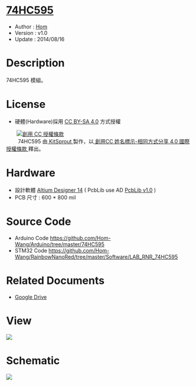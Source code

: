 [74HC595](https://github.com/KitSprout/74HC595)
========
* Author  : [Hom](https://about.me/Hom)
* Version : v1.0
* Update  : 2014/08/16

Description
========
74HC595 模組。

License
========
* 硬體(Hardware)採用 [CC BY-SA 4.0](http://creativecommons.org/licenses/by-sa/4.0/deed.zh_TW) 方式授權 
  
　　<a rel="license" href="http://creativecommons.org/licenses/by-sa/4.0/deed.zh_TW"><img alt="創用 CC 授權條款" style="border-width:0" src="http://i.creativecommons.org/l/by-sa/3.0/tw/80x15.png" /></a>  
　　<span xmlns:dct="http://purl.org/dc/terms/" property="dct:title"> 74HC595 </span>由<a xmlns:cc="http://creativecommons.org/ns#" href="https://github.com/KitSprout" property="cc:attributionName" rel="cc:attributionURL"> KitSprout </a>製作，以<a rel="license" href="http://creativecommons.org/licenses/by-sa/4.0/deed.zh_TW"> 創用CC 姓名標示-相同方式分享 4.0 國際 授權條款 </a>釋出。  

Hardware
========
* 設計軟體 [Altium Designer 14](http://www.altium.com/en/products/altium-designer) ( PcbLib use AD [PcbLib v1.0](https://github.com/KitSprout/AltiumDesigner_PcbLibrary/releases/tag/v1.0) ) 
* PCB 尺寸 : 600 * 800 mil

Source Code
========
* Arduino Code https://github.com/Hom-Wang/Arduino/tree/master/74HC595
* STM32 Code https://github.com/Hom-Wang/RainbowNanoRed/tree/master/Software/LAB_RNR_74HC595

Related Documents
========
* [Google Drive](http://goo.gl/1bvMms)

View
========
<img src="https://lh5.googleusercontent.com/-NDB5JUVQQd8/U-7ID2PbRzI/AAAAAAAAKeE/lKIZ4pGhQqc/s1600/DSC_2415.jpg" />

Schematic
========
<img src="https://lh4.googleusercontent.com/-CRHj59Mxdec/U-7IEipD3BI/AAAAAAAAKeI/sny6ynNCOWA/s1600/Sch_74HC595.png" />
